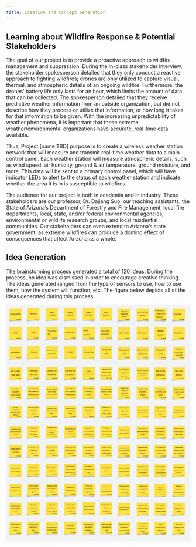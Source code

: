 ```yaml
---
title: Ideation and Concept Generation
---
```


## Learning about Wildfire Response & Potential Stakeholders

The goal of our project is to provide a proactive approach to wildfire management and suppression. During the in-class stakeholder interview, the stakeholder spokesperson detailed that they only conduct a reactive approach to fighting wildfires; drones are only utilized to capture visual, thermal, and atmospheric details of an ongoing wildfire. Furthermore, the drones’ battery life only lasts for an hour, which limits the amount of data that can be collected. The spokesperson detailed that they receive predictive weather information from an outside organization, but did not describe how they process or utilize that information, or how long it takes for that information to be given. With the increasing unpredictability of weather phenomena, it is important that these extreme weather/environmental organizations have accurate, real-time data available. 

Thus, Project [name TBD] purpose is to create a wireless weather station network that will measure and transmit real-time weather data to a main control panel. Each weather station will measure atmospheric details, such as wind speed, air humidity, ground & air temperature, ground moisture, and more. This data will be sent to a primary control panel, which will have indicator LEDs to alert to the status of each weather station and indicate whether the area it is in is susceptible to wildfires. 

The audience for our project is both in academia and in industry. These stakeholders are our professor, Dr. Dajiang Suo, our teaching assistants, the State of Arizona’s Department of Forestry and Fire Management, local fire departments, local, state, and/or federal environmental agencies, environmental or wildlife research groups, and local residential communities. Our stakeholders can even extend to Arizona’s state government, as extreme wildfires can produce a domino effect of consequences that affect Arizona as a whole. 

## Idea Generation

The brainstorming process generated a total of 120 ideas. During the process, no idea was dismissed in order to encourage creative thinking. The ideas generated ranged from the type of sensors to use, how to use them, how the system will function, etc. The figure below depicts all of the ideas generated during this process. 

<img src = "generated_ideas.png">


